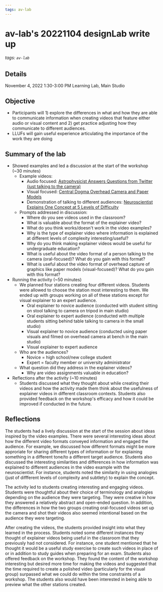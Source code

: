 ```yaml
---
tags: av-lab
---
```


# av-lab's 20221104 designLab write up
###### tags: `av-lab`
## Details
November 4, 2022 1:30-3:00 PM
Learning Lab, Main Studio
## Objective
* Participants will 1) explore the differences in what and how they are able to communicate information when creating videos that feature either audio or visual content and 2) get practice adjusting how they communicate to different audiences.
* LLUFs will gain useful experience articulating the importance of the work they are doing

## Summary of the lab
* Showed examples and led a discussion at the start of the workshop (~30 minutes)
    * Example videos:
        * Audio focused: [Astrophysicist Answers Questions from Twitter (just talking to the camera)](https://www.youtube.com/watch?v=Mt3eexuKelg)
        * Visual focused: [Central Dogma Overhead Camera and Paper Models](https://www.youtube.com/watch?v=QCblY7YoyKA)
        * Demonstration of talking to different audiences: [Neuroscientist Explains One Concept at 5 Levels of Difficulty](https://www.youtube.com/watch?v=opqIa5Jiwuw&list=PLibNZv5Zd0dyCoQ6f4pdXUFnpAIlKgm3N)
    * Prompts addressed in discussion:
        * Where do you see videos used in the classroom?
        * What is valuable about the format of the explainer video?
        * What do you think works/doesn't work in the video examples?
        * Why is the type of explainer video where information is explained at different levels of complexity interesting/useful?
        * Why do you think making explainer videos would be useful for undergraduate education?
        * What is useful about the video format of a person talking to the camera (oral-focused)? What do you gain with this format?
        * What is useful about the video format of overhead capture of graphics like paper models (visual-focused)? What do you gain with this format?
* Running the activity (~50 minutes)
    * We planned four stations creating four different videos. Students were allowed to choose the station most interesting to them. We ended up with groups working on all of these stations except for visual explainer to an expert audience.
        * Oral explainer to novice audience (conducted with student sitting on stool talking to camera on tripod in main studio)
        * Oral explainer to expert audience (conducted with multiple students sitting behind table talking to camera in the small studio)
        * Visual explainer to novice audience (conducted using paper visuals and filmed on overhead camera at bench in the main studio)
        * Visual explainer to expert audience
    * Who are the audiences?
        * Novice = high school/new college student
        * Expert = faculty member or university administrator
    * What question did they address in the explainer videos?
        * Why are video assignments valuable in education?	
* Reflections after the activity (~10 minutes)
    * Students discussed what they thought about while creating their videos and how the activity made them think about the usefulness of explainer videos in different classroom contexts.  Students also provided feedback on the workshop's efficacy and how it could be improved if conducted in the future.

## Reflections
The students had a lively discussion at the start of the session about ideas inspired by the video examples.  There were several interesting ideas about how the different video formats conveyed information and engaged the audience. For example, we discussed how different formats might be more approriate for sharing different types of information or for explaining something in a different tone/to a different target audience. Students also discussed the interesting similarities and differences in how information was explained to different audiences in the video example with the neuroscientist. For instance, students noted the similarity in using analogies (just of diffferent levels of complexity and subtlety) to explain the concept.

The activity led to students creating interesting and engaging videos. Students were thoughtful about their choice of terminology and analogies depending on the audience they were targeting. They were creative in how they answered a relatively abstract and open-ended question. In addition, the differences in how the two groups creating oral-focused videos set up the camera and shot their videos also seemed intentional based on the audience they were targeting.

After creating the videos, the students provided insight into what they learned in the process. Students noted some different instances they thought of explainer videos being useful in the classroom that they previously had not considered. For instance, one student mentioned that he thought it would be a useful study exercise to create such videos in place of or in addition to study guides when preparing for an exam. Students also offered feedback on the workshop. They found the content of the workshop interesting but desired more time for making the videos and suggested that the time required to create a polished video (particularly for the visual group) surpassed what we could do within the time constraints of a workshop. The students also would have been interested in being able to preview what the other stations created.